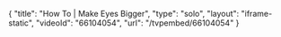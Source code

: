 {
    "title": "How To | Make Eyes Bigger",
    "type": "solo",
    "layout": "iframe-static",
    "videoId": "66104054",
    "url": "\/tvpembed\/66104054"
}